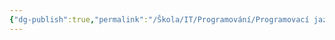 ```yaml
---
{"dg-publish":true,"permalink":"/Škola/IT/Programování/Programovací jazyky/JavaScript/","created":"2024-02-21T17:16:27.364+01:00","updated":"2024-03-13T18:19:43.915+01:00"}
---
```



